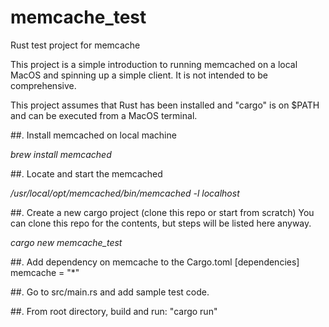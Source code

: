 # memcache_test
Rust test project for memcache

This project is a simple introduction to running memcached on a local MacOS and
spinning up a simple client.  It is not intended to be comprehensive.

This project assumes that Rust has been installed and "cargo" is on $PATH and
can be executed from a MacOS terminal.

##.  Install memcached on local machine

_brew install memcached_

##.  Locate and start the memcached

_/usr/local/opt/memcached/bin/memcached -l localhost_

##.  Create a new cargo project (clone this repo or start from scratch)
You can clone this repo for the contents, but steps will be listed here anyway.

_cargo new memcache_test_

##.  Add dependency on memcache to the Cargo.toml [dependencies]
memcache = "*"

##.  Go to src/main.rs and add sample test code.


##.  From root directory, build and run:  "cargo run"


